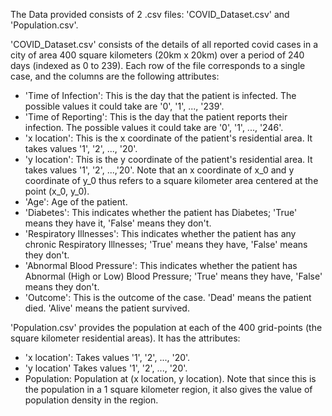The Data provided consists of 2 .csv files: 'COVID_Dataset.csv' and 'Population.csv'. 

'COVID_Dataset.csv' consists of the details of all reported covid cases in a city of area 400 square kilometers (20km x 20km) over a period of 240 days (indexed as 0 to 239). 
Each row of the file corresponds to a single case, and the columns are the following attributes:
* 'Time of Infection': This is the day that the patient is infected. The possible values it could take are '0', '1', ..., '239'.
* 'Time of Reporting': This is the day that the patient reports their infection. The possible values it could take are '0', '1', ..., '246'. 
* 'x location': This is the x coordinate of the patient's residential area. It takes values '1', '2', ..., '20'. 
* 'y location': This is the y coordinate of the patient's residential area. It takes values '1', '2', ...,'20'. Note that an x coordinate of x_0 and y coordinate of y_0
thus refers to a square kilometer area centered at the point (x_0, y_0). 
* 'Age': Age of the patient. 
* 'Diabetes': This indicates whether the patient has Diabetes; 'True' means they have it, 'False' means they don't.
* 'Respiratory Illnesses': This indicates whether the patient has any chronic Respiratory Illnesses; 'True' means they have, 'False' means they don't.
* 'Abnormal Blood Pressure': This indicates whether the patient has Abnormal (High or Low) Blood Pressure; 'True' means they have, 'False' means they don't.
* 'Outcome': This is the outcome of the case. 'Dead' means the patient died. 'Alive' means the patient survived.

'Population.csv' provides the population at each of the 400 grid-points (the square kilometer residential areas). It has the attributes:
* 'x location': Takes values '1', '2', ..., '20'.
* 'y location' Takes values '1', '2', ..., '20'. 
* Population: Population at (x location, y location). Note that since this is the population in a 1 square kilometer region, it also gives the value of population density in the region.
